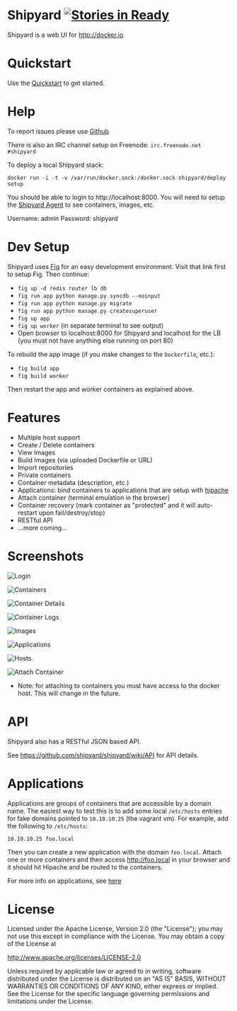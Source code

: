 # Shipyard [![Stories in Ready](https://badge.waffle.io/shipyard/shipyard.png?label=ready)](http://waffle.io/shipyard/shipyard)
Shipyard is a web UI for http://docker.io

# Quickstart
Use the [Quickstart](https://github.com/shipyard/shipyard/wiki/QuickStart) to get
started.

# Help
To report issues please use [Github](https://github.com/shipyard/shipyard/issues)

There is also an IRC channel setup on Freenode:  `irc.freenode.net` `#shipyard`

To deploy a local Shipyard stack:

`docker run -i -t -v /var/run/docker.sock:/docker.sock shipyard/deploy setup`

You should be able to login to http://localhost:8000.  You will need to setup
the [Shipyard Agent](https://github.com/shipyard/shipyard-agent) to see containers,
 images, etc.

Username: admin
Password: shipyard

# Dev Setup
Shipyard uses [Fig](http://orchardup.github.io/fig/) for an easy development environment.  Visit that link first to setup Fig.  Then continue:

* `fig up -d redis router lb db`
* `fig run app python manage.py syncdb --noinput`
* `fig run app python manage.py migrate`
* `fig run app python manage.py createsuperuser`
* `fig up app`
* `fig up worker` (in separate terminal to see output)
* Open browser to localhost:8000 for Shipyard and localhost for the LB (you must not have anything else running on port 80)

To rebuild the app image (if you make changes to the `Dockerfile`, etc.):

* `fig build app`
* `fig build worker`

Then restart the app and worker containers as explained above.

# Features

* Multiple host support
* Create / Delete containers
* View Images
* Build Images (via uploaded Dockerfile or URL)
* Import repositories
* Private containers
* Container metadata (description, etc.)
* Applications: bind containers to applications that are setup with [hipache](https://github.com/dotcloud/hipache)
* Attach container (terminal emulation in the browser)
* Container recovery (mark container as "protected" and it will auto-restart upon fail/destroy/stop)
* RESTful API
* ...more coming...

# Screenshots

![Login](http://i.imgur.com/8WGsK2Gh.png)

![Containers](http://i.imgur.com/5DAMDw8h.png)

![Container Details](http://i.imgur.com/QFDtF7C.png)

![Container Logs](http://i.imgur.com/k2aZld8h.png)

![Images](http://i.imgur.com/fMXZ92lh.png)

![Applications](http://i.imgur.com/CgSwTRnh.png)

![Hosts](http://i.imgur.com/KC7D1s0h.png)

![Attach Container](http://i.imgur.com/YhiFq1gh.png)

* Note: for attaching to containers you must have access to the docker host.  This
will change in the future.

# API
Shipyard also has a RESTful JSON based API.

See https://github.com/shipyard/shipyard/wiki/API for API details.

# Applications
Applications are groups of containers that are accessible by a domain name.  The easiest
way to test this is to add some local `/etc/hosts` entries for fake domains pointed to `10.10.10.25` (the vagrant vm).  For example, add the following to `/etc/hosts`:

```
10.10.10.25 foo.local
```

Then you can create a new application with the domain `foo.local`.  Attach one or more containers and then access http://foo.local in your browser and it should hit Hipache and be routed to the containers.

For more info on applications, see [here](https://github.com/shipyard/shipyard/wiki/Applications)



# License

Licensed under the Apache License, Version 2.0 (the "License");
you may not use this except in compliance with the License.
You may obtain a copy of the License at

  http://www.apache.org/licenses/LICENSE-2.0

Unless required by applicable law or agreed to in writing, software
distributed under the License is distributed on an "AS IS" BASIS,
WITHOUT WARRANTIES OR CONDITIONS OF ANY KIND, either express or implied.
See the License for the specific language governing permissions and
limitations under the License.

